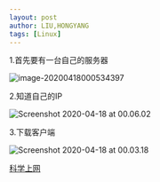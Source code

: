 ```yaml
---
layout: post
author: LIU,HONGYANG
tags: [Linux]
---
```




1.首先要有一台自己的服务器



![image-20200418000534397](https://tva1.sinaimg.cn/large/007S8ZIlgy1gdx7nrbo7lj30io0ugaby.jpg)







2.知道自己的IP



![Screenshot 2020-04-18 at 00.06.02](https://tva1.sinaimg.cn/large/007S8ZIlgy1gdx7p13h26j309c02eglk.jpg)





3.下载客户端

![Screenshot 2020-04-18 at 00.03.18](https://tva1.sinaimg.cn/large/007S8ZIlgy1gdx7pmflgyj304s04m0ts.jpg)







[科学上网]([https://medium.com/@jiuliuxiansheng/%E6%90%AD%E5%BB%BA%E5%B1%9E%E4%BA%8E%E8%87%AA%E5%B7%B1%E7%9A%84%E7%A7%91%E5%AD%A6%E4%B8%8A%E7%BD%91-%E7%BF%BB%E5%A2%99-%E6%9C%8D%E5%8A%A1%E5%99%A8-4abe26d9ab0](https://medium.com/@jiuliuxiansheng/搭建属于自己的科学上网-翻墙-服务器-4abe26d9ab0))

